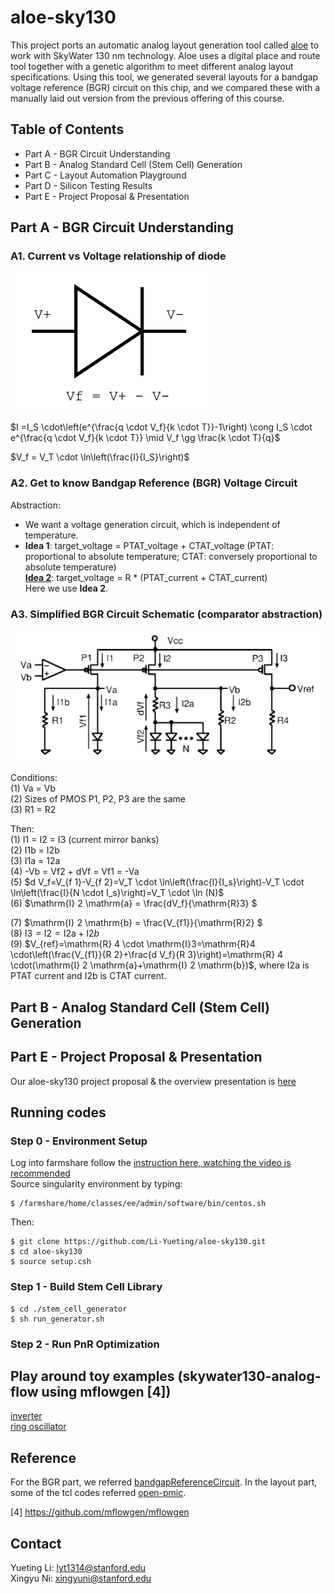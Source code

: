 # aloe-sky130
This project ports an automatic analog layout generation tool called [aloe](https://ieeexplore.ieee.org/document/9524486) to work with SkyWater 130 nm technology. Aloe uses a digital place and route tool together with a genetic algorithm to meet different analog layout specifications. Using this tool, we generated several layouts for a bandgap voltage reference (BGR) circuit on this chip, and we compared these with a manually laid out version from the previous offering of this course.

## Table of Contents
- Part A -  BGR Circuit Understanding
- Part B - Analog Standard Cell (Stem Cell) Generation
- Part C - Layout Automation Playground
- Part D - Silicon Testing Results
- Part E - Project Proposal & Presentation
## Part A - BGR Circuit Understanding
### A1. Current vs Voltage relationship of diode

![diode](https://github.com/Li-Yueting/aloe-sky130/blob/main/images/diode.png)

$I =I_S \cdot\left(e^{\frac{q \cdot V_f}{k \cdot T}}-1\right) \cong I_S \cdot e^{\frac{q \cdot V_f}{k \cdot T}} \mid V_f \gg \frac{k \cdot T}{q}$

$V_f = V_T \cdot \ln\left(\frac{I}{I_S}\right)$
### A2. Get to know Bandgap Reference (BGR) Voltage Circuit
Abstraction:
- We want a voltage generation circuit, which is independent of temperature. 
- **Idea 1**: target_voltage = PTAT_voltage + CTAT_voltage
(PTAT: proportional to absolute temperature; CTAT: conversely proportional to absolute temperature) <br>
 **[Idea 2](https://ieeexplore.ieee.org/stamp/stamp.jsp?tp=&arnumber=760378)**: target_voltage = R * (PTAT_current + CTAT_current)   
 Here we use  **Idea 2**.

### A3. Simplified BGR Circuit Schematic (comparator abstraction)
![simplied-bgr](https://github.com/Li-Yueting/aloe-sky130/blob/main/images/simplified-BGR.png)  
  
Conditions:  
(1)	Va = Vb  
(2)	Sizes of PMOS P1, P2, P3 are the same  
(3)	R1 = R2     
  
Then:  
(1)	I1 = I2 = I3 (current mirror banks)  
(2)	I1b = I2b  
(3)	I1a = 12a  
(4)	-Vb = Vf2 + dVf = Vf1 = -Va  
(5) $d V_f=V_{f 1}-V_{f 2}=V_T \cdot \ln\left(\frac{I}{I_s}\right)-V_T \cdot \ln\left(\frac{I}{N \cdot I_s}\right)=V_T \cdot \ln (N)$    
(6)	$\mathrm{I} 2 \mathrm{a} = \frac{dV_f}{\mathrm{R}3}  $
  
(7)	$\mathrm{I} 2 \mathrm{b} = \frac{V_{f1}}{\mathrm{R}2}  $  
(8)	$\mathrm{I}3 = \mathrm{I}2 = \mathrm{I}2\mathrm{a} + \mathrm{I}2b$   
(9) $V_{ref}=\mathrm{R} 4 \cdot \mathrm{I}3=\mathrm{R}4 \cdot\left(\frac{V_{f1}}{R 2}+\frac{d V_f}{R 3}\right)=\mathrm{R} 4 \cdot(\mathrm{I} 2 \mathrm{a}+\mathrm{I} 2 \mathrm{b})$, where I2a is PTAT current and I2b is CTAT current. 


## Part B - Analog Standard Cell (Stem Cell) Generation

## Part E - Project Proposal & Presentation
Our aloe-sky130 project proposal & the overview presentation is [here](https://drive.google.com/drive/folders/1wuhCuDhPMV9OHajH3ZFC1K35qJaZ7o5d?usp=sharing)
## Running codes
### Step 0 - Environment Setup 
Log into farmshare follow the [instruction here, watching the video is recommended](https://ee.stanford.edu/student-resources/it-resources/ee-instructional-computing-resources)  <br>
Source singularity environment by typing: <br>
``` 
$ /farmshare/home/classes/ee/admin/software/bin/centos.sh 
``` 
Then:
``` 
$ git clone https://github.com/Li-Yueting/aloe-sky130.git 
$ cd aloe-sky130
$ source setup.csh  
```
### Step 1 - Build Stem Cell Library
``` 
$ cd ./stem_cell_generator 
$ sh run_generator.sh  
```
### Step 2 - Run PnR Optimization

## Play around toy examples (skywater130-analog-flow using mflowgen [4])
[inverter](./inverter) <br>
[ring oscillator](./ringosc) 
## Reference 
 For the BGR part, we referred [bandgapReferenceCircuit](https://github.com/johnkustin/bandgapReferenceCircuit). In the layout part, some of the tcl codes referred [open-pmic](https://github.com/westonb/open-pmic ).

[4] https://github.com/mflowgen/mflowgen
## Contact
Yueting Li: lyt1314@stanford.edu <br>
Xingyu Ni: xingyuni@stanford.edu
